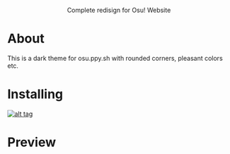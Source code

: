 <div align="center">
  <img src="https://izuki.s-ul.eu/6ZNpfq61" alt="">
</div>
<br>
<div align="center"">
  Complete redisign for Osu! Website
</div>

# About

This is a dark theme for osu.ppy.sh with rounded corners, pleasant colors etc.

# Installing

[![alt tag](https://img.shields.io/badge/Install%20directly%20with-Stylus-%233daee9?style=for-the-badge)](https://userstyles.world/style/21467/osuwebsite-redisign-dark-theme)


# Preview

<img src="https://izuki.s-ul.eu/HdbI6lKa" alt="">

